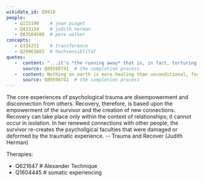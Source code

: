 ```yaml
---
wikidata_id: Q9418
people: 
   - Q123190    # jean piaget
   - Q433134    # judith herman
   - Q83504500  # pete walker
concepts:
   - Q334231    # transference
   - Q29963683  # hochsensiblität
quotes:
   -  content: "...it's *the running away* that is, in fact, torturing you"
      source: Q89598741  # the completion process
   -  content: Nothing on earth is more healing than unconditional, focused presence
      source: Q89598741  # the completion process
---
```


The core experiences of psychological trauma are disempowerment and disconnection from others. Recovery, therefore, is based upon the empowerment of the survivor and the creation of new connections. Recovery can take place only within the context of relationships; it cannot occur in isolation. In her renewed connections with other people, the survivor re-creates the psychollgical faculties that were damaged or deformed by the traumatic experience. 
-- Trauma and Recover (Judith Herman)

Therapies: 
   - Q621647   # Alexander Technique
   - Q1604445  # somatic experiencing
